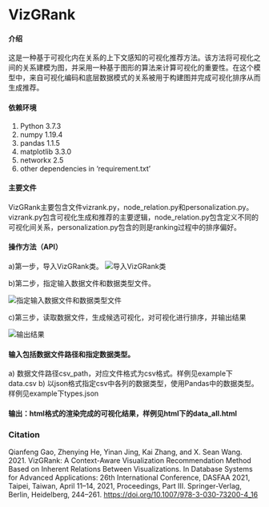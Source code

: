# VizGRank

#### 介绍
这是一种基于可视化内在关系的上下文感知的可视化推荐方法。该方法将可视化之间的关系建模为图，并采用一种基于图形的算法来计算可视化的重要性。在这个模型中，来自可视化编码和底层数据模式的关系被用于构建图并完成可视化排序从而生成推荐。


#### 依赖环境

1.	Python 3.7.3
2.	numpy 1.19.4
3.	pandas 1.1.5
4.	matplotlib 3.3.0
5.	networkx 2.5
6.	other dependencies in ‘requirement.txt’

#### 主要文件

VizGRank主要包含文件vizrank.py，node_relation.py和personalization.py。vizrank.py包含可视化生成和推荐的主要逻辑，node_relation.py包含定义不同的可视化间关系，personalization.py包含的则是ranking过程中的排序偏好。

#### 操作方法（API）

a)第一步，导入VizGRank类。
![导入VizGRank类](https://images.gitee.com/uploads/images/2021/0603/150725_b155a843_9100839.png "f1.png")

b)第二步，指定输入数据文件和数据类型文件。

![指定输入数据文件和数据类型文件](https://images.gitee.com/uploads/images/2021/0603/150851_a14f7bf7_9100839.png "f2.png")

c)第三步，读取数据文件，生成候选可视化，对可视化进行排序，并输出结果

![输出结果](https://images.gitee.com/uploads/images/2021/0603/150910_92fb9ae1_9100839.png "f3.png")



#### 输入包括数据文件路径和指定数据类型。

a)	数据文件路径csv_path，对应文件格式为csv格式。样例见example下data.csv
b)	以json格式指定csv中各列的数据类型，使用Pandas中的数据类型。样例见example下types.json

####  输出：html格式的渲染完成的可视化结果，样例见html下的data_all.html

### Citation

Qianfeng Gao, Zhenying He, Yinan Jing, Kai Zhang, and X. Sean Wang. 2021. VizGRank: A Context-Aware Visualization Recommendation Method Based on Inherent Relations Between Visualizations. In Database Systems for Advanced Applications: 26th International Conference, DASFAA 2021, Taipei, Taiwan, April 11–14, 2021, Proceedings, Part III. Springer-Verlag, Berlin, Heidelberg, 244–261. https://doi.org/10.1007/978-3-030-73200-4_16
